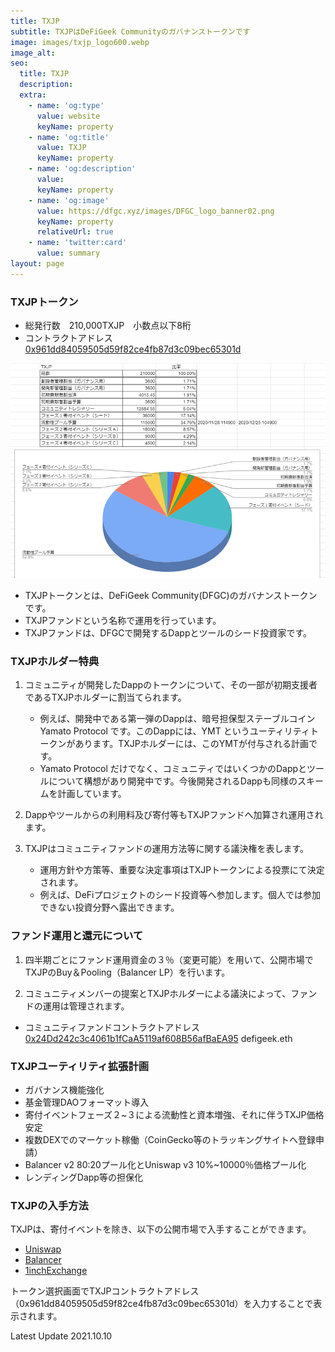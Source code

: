 ```yaml
---
title: TXJP
subtitle: TXJPはDeFiGeek Communityのガバナンストークンです
image: images/txjp_logo600.webp
image_alt:
seo:
  title: TXJP
  description:
  extra:
    - name: 'og:type'
      value: website
      keyName: property
    - name: 'og:title'
      value: TXJP
      keyName: property
    - name: 'og:description'
      value: 
      keyName: property
    - name: 'og:image'
      value: https://dfgc.xyz/images/DFGC_logo_banner02.png
      keyName: property
      relativeUrl: true
    - name: 'twitter:card'
      value: summary
layout: page
---
```


### TXJPトークン

- 総発行数　210,000TXJP　小数点以下8桁
- コントラクトアドレス　[0x961dd84059505d59f82ce4fb87d3c09bec65301d](https://etherscan.io/token/0x961dd84059505d59f82ce4fb87d3c09bec65301d)

![](/images/txjp-allocation.webp "TXJPアロケーション")

- TXJPトークンとは、DeFiGeek Community(DFGC)のガバナンストークンです。
- TXJPファンドという名称で運用を行っています。
- TXJPファンドは、DFGCで開発するDappとツールのシード投資家です。

### TXJPホルダー特典

1. コミュニティが開発したDappのトークンについて、その一部が初期支援者であるTXJPホルダーに割当てられます。
    - 例えば、開発中である第一弾のDappは、暗号担保型ステーブルコイン Yamato Protocol です。このDappには、YMT というユーティリティトークンがあります。TXJPホルダーには、このYMTが付与される計画です。
    - Yamato Protocol だけでなく、コミュニティではいくつかのDappとツールについて構想があり開発中です。今後開発されるDappも同様のスキームを計画しています。

2. Dappやツールからの利用料及び寄付等もTXJPファンドへ加算され運用されます。

3. TXJPはコミュニティファンドの運用方法等に関する議決権を表します。
    - 運用方針や方策等、重要な決定事項はTXJPトークンによる投票にて決定されます。
    - 例えば、DeFiプロジェクトのシード投資等へ参加します。個人では参加できない投資分野へ露出できます。


### ファンド運用と還元について

1. 四半期ごとにファンド運用資金の３％（変更可能）を用いて、公開市場でTXJPのBuy＆Pooling（Balancer LP）を行います。

2. コミュニティメンバーの提案とTXJPホルダーによる議決によって、ファンドの運用は管理されます。

- コミュニティファンドコントラクトアドレス [0x24Dd242c3c4061b1fCaA5119af608B56afBaEA95](https://etherscan.io/address/0x24Dd242c3c4061b1fCaA5119af608B56afBaEA95) defigeek.eth


### TXJPユーティリティ拡張計画

- ガバナンス機能強化
- 基金管理DAOフォーマット導入
- 寄付イベントフェーズ２~３による流動性と資本増強、それに伴うTXJP価格安定
- 複数DEXでのマーケット稼働（CoinGecko等のトラッキングサイトへ登録申請）
- Balancer v2 80:20プール化とUniswap v3 10%~10000％価格プール化
- レンディングDapp等の担保化

### TXJPの入手方法

TXJPは、寄付イベントを除き、以下の公開市場で入手することができます。

- [Uniswap](https://app.uniswap.org/#/)
- [Balancer](https://app.balancer.fi/#/)
- [1inchExchange](https://app.1inch.io/#/)

トークン選択画面でTXJPコントラクトアドレス（0x961dd84059505d59f82ce4fb87d3c09bec65301d）を入力することで表示されます。



Latest Update 2021.10.10
